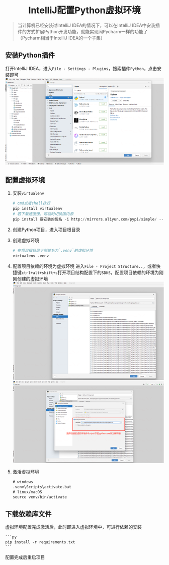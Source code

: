 # <center>IntelliJ配置Python虚拟环境

> 当计算机已经安装过IntelliJ IDEA的情况下，可以在IntelliJ IDEA中安装插件的方式扩展Python开发功能，就能实现同Pycharm一样的功能了（Pycharm相当于IntelliJ IDEA的一个子集）

## 安装Python插件   
打开IntelliJ IDEA，进入`File - Settings - Plugins`，搜索插件`Python`，点击安装即可
![IntelliJ-01](../assets/img/IntelliJ%E9%85%8D%E7%BD%AEPython%E8%99%9A%E6%8B%9F%E7%8E%AF%E5%A2%83/IntelliJ-01.png "")

## 配置虚拟环境  
1. 安装`virtualenv` 

    ```py
    # cmd或者shell执行
    pip install virtualenv
    # 若下载速度慢，可临时切换国内源
    pip install 要安装的包名 -i http://mirrors.aliyun.com/pypi/simple/ --trusted-host mirrors.aliyun.com
    ``` 
2. 创建Python项目，进入项目根目录
3. 创建虚拟环境

    ```py
    # 在项目根目录下创建名为`.venv`的虚拟环境
    virtualenv .venv
    ```
4. 配置项目依赖的环境为虚拟环境
进入`File - Project Structure..`，或者快捷键`ctrl+alt+shift+s`打开项目结构配置下的`SDKS`，配置项目依赖的环境为刚刚创建的虚拟环境
![IntelliJ-02](../assets/img/IntelliJ%E9%85%8D%E7%BD%AEPython%E8%99%9A%E6%8B%9F%E7%8E%AF%E5%A2%83/IntelliJ-02.png "")
![IntelliJ-03](../assets/img/IntelliJ%E9%85%8D%E7%BD%AEPython%E8%99%9A%E6%8B%9F%E7%8E%AF%E5%A2%83/IntelliJ-03.png "")
5. 激活虚拟环境

    ```shell
    # windows
    .venv\Scripts\activate.bat
    # linux/macOS
    source venv/bin/activate
    ```
## 下载依赖库文件
虚拟环境配置完成激活后，此时即进入虚拟环境中，可进行依赖的安装

    ```py
    pip install -r requirements.txt
    ```
配置完成后重启项目

